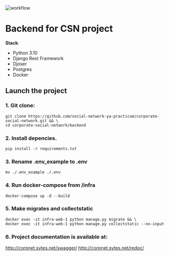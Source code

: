 ![workflow](https://github.com/social-network-ya-practicum/backend/actions/workflows/main.yml/badge.svg?event=pull_request)
# Backend for CSN project

**Stack**:
* Python 3.10
* Django Rest Framework
* Djoser
* Postgres
* Docker

## Launch the project

### 1. Git clone:
```
git clone https://github.com/social-network-ya-practicum/corporate-social-network.git && \
cd corporate-social-network/backend
```
### 2. Install depencies.
```
pip install -r requirements.txt
```
### 3. Rename .env_example to .env
```
mv ./.env_example ./.env
```
### 4. Run docker-compose from /infra
```
docker-compose up -d --build
```
### 5. Make migrates and collectstatic
```
docker exec -it infra-web-1 python manage.py migrate && \
docker exec -it infra-web-1 python manage.py collectstatic --no-input
```
### 6. Project documentation is available at:
http://corpnet.sytes.net/swagger/
http://corpnet.sytes.net/redoc/
